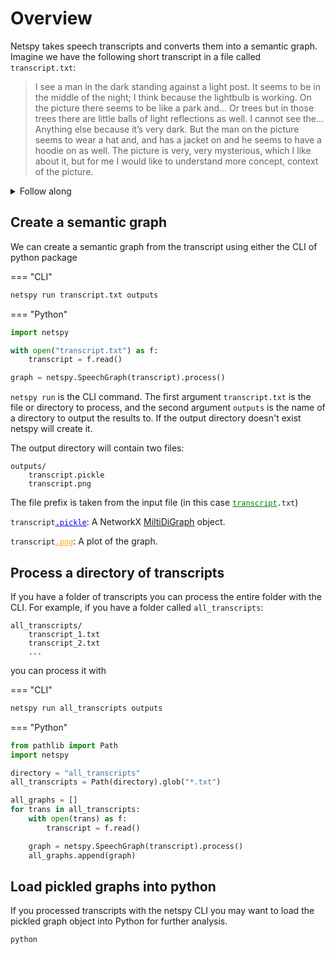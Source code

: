 # Overview

Netspy takes speech transcripts and converts them into a semantic graph. Imagine we have the following short transcript in a file called `transcript.txt`:

> I see a man in the dark standing against a light post. It seems to be in the middle of the night; I think because the lightbulb is working. On the picture there seems to be like a park and... Or trees but in those trees there are little balls of light reflections as well. I cannot see the… Anything else because it’s very dark. But the man on the picture seems to wear a hat and, and has a jacket on and he seems to have a hoodie on as well. The picture is very, very mysterious, which I like about it, but for me I would like to understand more concept, context of the picture.

<details>
<summary>Follow along</summary>
To follow along create this example in a file by running the following command in a terminal

```bash
echo "I see a man in the dark standing against a light post. It seems to be in the middle of the night; I think because the lightbulb is working. On the picture there seems to be like a park and... Or trees but in those trees there are little balls of light reflections as well. I cannot see the… Anything else because it’s very dark. But the man on the picture seems to wear a hat and, and has a jacket on and he seems to have a hoodie on as well. The picture is very, very mysterious, which I like about it, but for me I would like to understand more concept, context of the picture." > transcript.txt
```

</details>

## Create a semantic graph

We can create a semantic graph from the transcript using either the CLI of python package

=== "CLI"

```bash
netspy run transcript.txt outputs
```

=== "Python"

```python
import netspy

with open("transcript.txt") as f:
    transcript = f.read()

graph = netspy.SpeechGraph(transcript).process()

```

`netspy run` is the CLI command. The first argument `transcript.txt` is the file or directory to process, and the second argument `outputs` is the name of a directory to output the results to. If the output directory doesn't exist netspy will create it.

The output directory will contain two files:

```text
outputs/
    transcript.pickle
    transcript.png
```

The file prefix is taken from the input file (in this case <code><ins style="color: green; text-decoration-color: green;">transcript</ins>.txt</code>)

<code>transcript<ins style="color: blue; text-decoration-color: blue;">.pickle</ins></code>: A NetworkX [MiltiDiGraph](https://networkx.org/documentation/stable/reference/classes/multidigraph.html) object.

<code>transcript<ins style="color: orange; text-decoration-color:orange;">.png</ins></code>: A plot of the graph.

## Process a directory of transcripts

If you have a folder of transcripts you can process the entire folder with the CLI. For example, if you have a folder called `all_transcripts`:

```text
all_transcripts/
    transcript_1.txt
    transcript_2.txt
    ...
```

you can process it with

=== "CLI"

```bash
netspy run all_transcripts outputs
```

=== "Python"

```python
from pathlib import Path
import netspy

directory = "all_transcripts"
all_transcripts = Path(directory).glob("*.txt")

all_graphs = []
for trans in all_transcripts:
    with open(trans) as f:
        transcript = f.read()

    graph = netspy.SpeechGraph(transcript).process()
    all_graphs.append(graph)
```

## Load pickled graphs into python

If you processed transcripts with the netspy CLI you may want to load the pickled graph object into Python for further analysis.

```python
python
```
